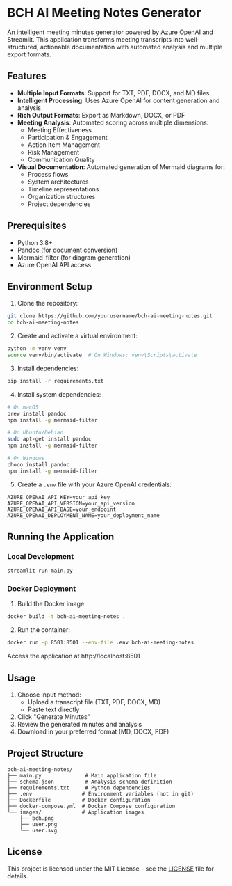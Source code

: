 # BCH AI Meeting Notes Generator

An intelligent meeting minutes generator powered by Azure OpenAI and Streamlit. This application transforms meeting transcripts into well-structured, actionable documentation with automated analysis and multiple export formats.

## Features

- **Multiple Input Formats**: Support for TXT, PDF, DOCX, and MD files
- **Intelligent Processing**: Uses Azure OpenAI for content generation and analysis
- **Rich Output Formats**: Export as Markdown, DOCX, or PDF
- **Meeting Analysis**: Automated scoring across multiple dimensions:
  - Meeting Effectiveness
  - Participation & Engagement
  - Action Item Management
  - Risk Management
  - Communication Quality
- **Visual Documentation**: Automated generation of Mermaid diagrams for:
  - Process flows
  - System architectures
  - Timeline representations
  - Organization structures
  - Project dependencies

## Prerequisites

- Python 3.8+
- Pandoc (for document conversion)
- Mermaid-filter (for diagram generation)
- Azure OpenAI API access

## Environment Setup

1. Clone the repository:

```bash
git clone https://github.com/yourusername/bch-ai-meeting-notes.git
cd bch-ai-meeting-notes
```

2. Create and activate a virtual environment:

```bash
python -m venv venv
source venv/bin/activate  # On Windows: venv\Scripts\activate
```

3. Install dependencies:

```bash
pip install -r requirements.txt
```

4. Install system dependencies:

```bash
# On macOS
brew install pandoc
npm install -g mermaid-filter

# On Ubuntu/Debian
sudo apt-get install pandoc
npm install -g mermaid-filter

# On Windows
choco install pandoc
npm install -g mermaid-filter
```

5. Create a `.env` file with your Azure OpenAI credentials:

```env
AZURE_OPENAI_API_KEY=your_api_key
AZURE_OPENAI_API_VERSION=your_api_version
AZURE_OPENAI_API_BASE=your_endpoint
AZURE_OPENAI_DEPLOYMENT_NAME=your_deployment_name
```

## Running the Application

### Local Development

```bash
streamlit run main.py
```

### Docker Deployment

1. Build the Docker image:

```bash
docker build -t bch-ai-meeting-notes .
```

2. Run the container:

```bash
docker run -p 8501:8501 --env-file .env bch-ai-meeting-notes
```

Access the application at http://localhost:8501

## Usage

1. Choose input method:
   - Upload a transcript file (TXT, PDF, DOCX, MD)
   - Paste text directly
2. Click "Generate Minutes"
3. Review the generated minutes and analysis
4. Download in your preferred format (MD, DOCX, PDF)

## Project Structure

```
bch-ai-meeting-notes/
├── main.py              # Main application file
├── schema.json          # Analysis schema definition
├── requirements.txt     # Python dependencies
├── .env                # Environment variables (not in git)
├── Dockerfile          # Docker configuration
├── docker-compose.yml  # Docker Compose configuration
└── images/             # Application images
    ├── bch.png
    ├── user.png
    └── user.svg
```

## License

This project is licensed under the MIT License - see the [LICENSE](LICENSE) file for details.
